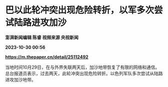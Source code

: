 # 巴以此轮冲突出现危险转折，以军多次尝试陆路进攻加沙
**澎湃新闻编辑 陈睿 视频来源 央视新闻**

**2023-10-30 00:56**

**https://m.thepaper.cn/detail/25112492**

当地时间10月29日，在与外界失联两天后，加沙地带恢复了有限的网络和通信。总台报道员表示，过去两天，此轮冲突出现危险转折。以色列军队多次尝试从陆路进攻加沙地带。